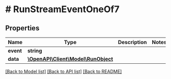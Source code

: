 # # RunStreamEventOneOf7

## Properties

Name | Type | Description | Notes
------------ | ------------- | ------------- | -------------
**event** | **string** |  |
**data** | [**\OpenAPI\Client\Model\RunObject**](RunObject.md) |  |

[[Back to Model list]](../../README.md#models) [[Back to API list]](../../README.md#endpoints) [[Back to README]](../../README.md)
